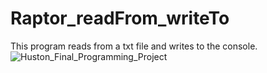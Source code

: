 # Raptor_readFrom_writeTo
This program reads from a txt file and writes to the console.
![Huston_Final_Programming_Project](https://user-images.githubusercontent.com/94486028/142233571-d70bb40c-9efa-41d3-938c-57998a801bd2.png)
